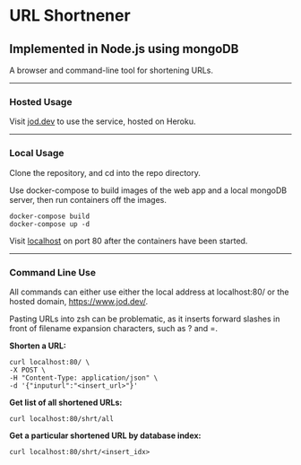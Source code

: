 # URL Shortnener
## Implemented in Node.js using mongoDB

A browser and command-line tool for shortening URLs.

---
### Hosted Usage

Visit [jod.dev](https://jod.dev) to use the service, hosted on Heroku.

---
### Local Usage
Clone the repository, and cd into the repo directory.

Use docker-compose to build images of the web app and a local mongoDB server, then run containers off the images.

```
docker-compose build
docker-compose up -d
```

Visit [localhost](localhost:80/) on port 80 after the containers have been started.

---
### Command Line Use

All commands can either use either the local address at localhost:80/ or the hosted domain, https://www.jod.dev/.

Pasting URLs into zsh can be problematic, as it inserts forward slashes in front of filename expansion characters, such as ? and =.

**Shorten a URL:**
```
curl localhost:80/ \
-X POST \
-H "Content-Type: application/json" \
-d '{"inputurl":"<insert_url>"}'
```

**Get list of all shortened URLs:**
```
curl localhost:80/shrt/all
```

**Get a particular shortened URL by database index:**
```
curl localhost:80/shrt/<insert_idx>
```
